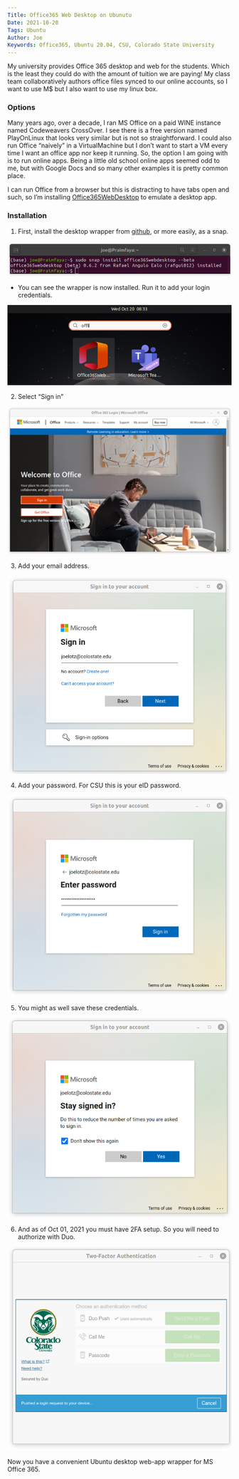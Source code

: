 ```yaml
---
Title: Office365 Web Desktop on Ubunutu
Date: 2021-10-20
Tags: Ubuntu
Author: Joe
Keywords: Office365, Ubuntu 20.04, CSU, Colorado State University
---
```


My university provides Office 365 desktop and web for the students. Which is the least they could do with the amount of tuition we are paying! My class team collaboratively authors office files synced to our online accounts, so I want to use M$ but I also want to use my linux box. 

### Options

Many years ago, over a decade, I ran MS Office on a paid WINE instance named Codeweavers CrossOver. I see there is a free version named PlayOnLinux that looks very similar but is not so straightforward. I could also run Office “naively” in a VirtualMachine but I don’t want to start a VM every time I want an office app nor keep it running. So, the option I am going with is to run online apps. Being a little old school online apps seemed odd to me, but with Google Docs and so many other examples it is pretty common place. 

I can run Office from a browser but this is distracting to have tabs open and such, so I’m installing [Office365WebDesktop](https://snapcraft.io/install/office365webdesktop/ubuntu#install) to emulate a desktop app.

### Installation

1. First, install the desktop wrapper from [github](https://github.com/rafgui12/Office365WebDesktop), or more easily, as a snap.

![office_00](/images/2021/Office365_AA.png)

- You can see the wrapper is now installed. Run it to add your login credentials.

![garmin_03](/images/2021/Office365_00.png)

2. Select “Sign in”

![garmin_03](/images/2021/Office365_01.png)

3. Add your email address.

![garmin_03](/images/2021/Office365_02.png)

4. Add your password. For CSU this is your eID password.

![garmin_03](/images/2021/Office365_03.png)

5. You might as well save these credentials.

![garmin_03](/images/2021/Office365_04.png)

6. And as of Oct 01, 2021 you must have 2FA setup. So you will need to authorize with Duo. 

![garmin_03](/images/2021/Office365_05.png)

Now you have a convenient Ubuntu desktop web-app wrapper for MS Office 365. 





